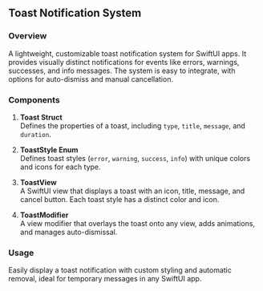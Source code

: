 ## Toast Notification System

### Overview
A lightweight, customizable toast notification system for SwiftUI apps. It provides visually distinct notifications for events like errors, warnings, successes, and info messages. The system is easy to integrate, with options for auto-dismiss and manual cancellation.

### Components

1. **Toast Struct**  
   Defines the properties of a toast, including `type`, `title`, `message`, and `duration`.

2. **ToastStyle Enum**  
   Defines toast styles (`error`, `warning`, `success`, `info`) with unique colors and icons for each type.

3. **ToastView**  
   A SwiftUI view that displays a toast with an icon, title, message, and cancel button. Each toast style has a distinct color and icon.

4. **ToastModifier**  
   A view modifier that overlays the toast onto any view, adds animations, and manages auto-dismissal.

### Usage
Easily display a toast notification with custom styling and automatic removal, ideal for temporary messages in any SwiftUI app.
